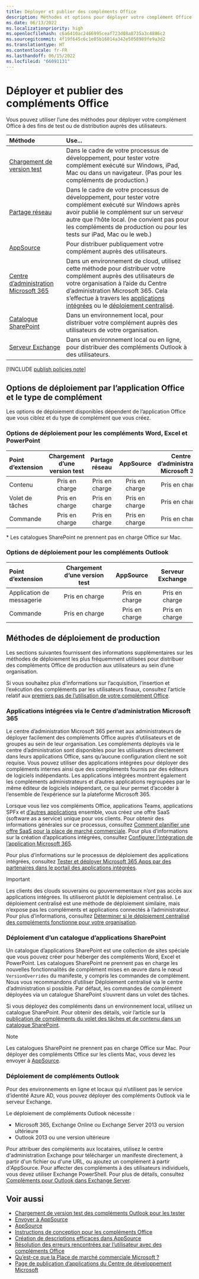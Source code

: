 ```yaml
---
title: Déployer et publier des compléments Office
description: Méthodes et options pour déployer votre complément Office à des fins de test ou de distribution auprès des utilisateurs.
ms.date: 06/13/2022
ms.localizationpriority: high
ms.openlocfilehash: c6a6410ac2466995ceaf723d08a8735a3c4886c2
ms.sourcegitcommit: 4f19f645c6c1e85b16014a342e5058989fe9a3d2
ms.translationtype: HT
ms.contentlocale: fr-FR
ms.lasthandoff: 06/15/2022
ms.locfileid: "66091131"
---
```

# <a name="deploy-and-publish-office-add-ins"></a>Déployer et publier des compléments Office

Vous pouvez utiliser l’une des méthodes pour déployer votre complément Office à des fins de test ou de distribution auprès des utilisateurs.

|**Méthode**|**Use...**|
|:---------|:------------|
|[Chargement de version test](../testing/test-debug-office-add-ins.md#sideload-an-office-add-in-for-testing)|Dans le cadre de votre processus de développement, pour tester votre complément exécuté sur Windows, iPad, Mac ou dans un navigateur. (Pas pour les compléments de production.)|
|[Partage réseau](../testing/create-a-network-shared-folder-catalog-for-task-pane-and-content-add-ins.md)|Dans le cadre de votre processus de développement, pour tester votre complément exécuté sur Windows après avoir publié le complément sur un serveur autre que l’hôte local. (ne convient pas pour les compléments de production ou pour les tests sur iPad, Mac ou le web.)|
|[AppSource][AppSource]|Pour distribuer publiquement votre complément auprès des utilisateurs.|
|[Centre d’administration Microsoft 365](/microsoft-365/admin/manage/test-and-deploy-microsoft-365-apps)|Dans un environnement de cloud, utilisez cette méthode pour distribuer votre complément auprès des utilisateurs de votre organisation à l’aide du Centre d’administration Microsoft 365. Cela s’effectue à travers les [applications intégrées](/microsoft-365/admin/manage/test-and-deploy-microsoft-365-apps) ou le [déploiement centralisé](/microsoft-365/admin/manage/centralized-deployment-of-add-ins). |
|[Catalogue SharePoint](publish-task-pane-and-content-add-ins-to-an-add-in-catalog.md)|Dans un environnement local, pour distribuer votre complément auprès des utilisateurs de votre organisation.|
|[Serveur Exchange](#outlook-add-in-deployment)|Dans un environnement local ou en ligne, pour distribuer des compléments Outlook à des utilisateurs.|

[!INCLUDE [publish policies note](../includes/note-publish-policies.md)]

## <a name="deployment-options-by-office-application-and-add-in-type"></a>Options de déploiement par l’application Office et le type de complément

Les options de déploiement disponibles dépendent de l’application Office que vous ciblez et du type de complément que vous créez.

### <a name="deployment-options-for-word-excel-and-powerpoint-add-ins"></a>Options de déploiement pour les compléments Word, Excel et PowerPoint

| Point d’extension | Chargement d’une version test | Partage réseau | AppSource | Centre d’administration Microsoft 365 | Catalogue SharePoint\* |
|:----------------|:-----------:|:-------------:|:---------:|:--------------------------:|:--------------------:|
| Contenu         | Pris en charge   | Pris en charge     | Pris en charge | Pris en charge                  | Pris en charge            |
| Volet de tâches       | Pris en charge   | Pris en charge     | Pris en charge | Pris en charge                  | Pris en charge            |
| Commande         | Pris en charge   | Pris en charge     | Pris en charge | Pris en charge                  | Non disponible        |

&#42; Les catalogues SharePoint ne prennent pas en charge Office sur Mac.

### <a name="deployment-options-for-outlook-add-ins"></a>Options de déploiement pour les compléments Outlook

| Point d’extension | Chargement d’une version test | AppSource | Serveur Exchange |
|:----------------|:-----------:|:---------:|:---------------:|
| Application de messagerie        | Pris en charge   | Pris en charge | Pris en charge       |
| Commande         | Pris en charge   | Pris en charge | Pris en charge       |

## <a name="production-deployment-methods"></a>Méthodes de déploiement de production

Les sections suivantes fournissent des informations supplémentaires sur les méthodes de déploiement les plus fréquemment utilisées pour distribuer des compléments Office de production aux utilisateurs au sein d’une organisation.

Si vous souhaitez plus d’informations sur l’acquisition, l’insertion et l’exécution des compléments par les utilisateurs finaux, consultez l’article relatif aux [premiers pas de l’utilisation de votre complément Office](https://support.microsoft.com/office/82e665c4-6700-4b56-a3f3-ef5441996862).

### <a name="integrated-apps-via-the-microsoft-365-admin-center"></a>Applications intégrées via le Centre d’administration Microsoft 365

Le centre d’administration Microsoft 365 permet aux administrateurs de déployer facilement des compléments Office auprès d’utilisateurs et de groupes au sein de leur organisation. Les compléments déployés via le centre d’administration sont disponibles pour les utilisateurs directement dans leurs applications Office, sans qu’aucune configuration client ne soit requise. Vous pouvez utiliser des applications intégrées pour déployer des compléments internes ainsi que des compléments fournis par des éditeurs de logiciels indépendants. Les applications intégrées montrent également les compléments administrateurs et d’autres applications regroupées par le même éditeur de logiciels indépendant, ce qui leur permet d’accéder à l’ensemble de l’expérience sur la plateforme Microsoft 365.

Lorsque vous liez vos compléments Office, applications Teams, applications SPFx et [d’autres applications](/microsoft-365/admin/manage/test-and-deploy-microsoft-365-apps#what-apps-can-i-deploy-from-integrated-apps) ensemble, vous créez une offre SaaS (software as a service) unique pour vos clients. Pour obtenir des informations générales sur ce processus, consultez [Comment planifier une offre SaaS pour la place de marché commerciale](/azure/marketplace/plan-saas-offer). Pour plus d’informations sur la création d’applications intégrées, consultez [Configurer l’intégration de l’application Microsoft 365](/azure/marketplace/create-new-saas-offer#configure-microsoft-365-app-integration).

Pour plus d’informations sur le processus de déploiement des applications intégrées, consultez [Tester et déployer Microsoft 365 Apps par des partenaires dans le portail des applications intégrées](/microsoft-365/admin/manage/test-and-deploy-microsoft-365-apps).

> [!IMPORTANT]
> Les clients des clouds souverains ou gouvernementaux n’ont pas accès aux applications intégrées. Ils utiliseront plutôt le déploiement centralisé. Le déploiement centralisé est une méthode de déploiement similaire, mais n’expose pas les compléments et applications connectés à l’administrateur. Pour plus d’informations, consultez [Déterminer si le déploiement centralisé des compléments fonctionne pour votre organisation](/microsoft-365/admin/manage/centralized-deployment-of-add-ins).

### <a name="sharepoint-app-catalog-deployment"></a>Déploiement d’un catalogue d’applications SharePoint

Un catalogue d’applications SharePoint est une collection de sites spéciale que vous pouvez créer pour héberger des compléments Word, Excel et PowerPoint. Les catalogues SharePoint ne prennent pas en charge les nouvelles fonctionnalités de complément mises en œuvre dans le nœud `VersionOverrides` du manifeste, y compris les commandes de complément. Nous vous recommandons d’utiliser Déploiement centralisé via le centre d’administration si possible. Par défaut, les commandes de complément déployées via un catalogue SharePoint s’ouvrent dans un volet des tâches.

Si vous déployez des compléments dans un environnement local, utilisez un catalogue SharePoint. Pour obtenir des détails, voir l’article sur la [publication de compléments du volet des tâches et de contenu dans un catalogue SharePoint](publish-task-pane-and-content-add-ins-to-an-add-in-catalog.md).

> [!NOTE]
> Les catalogues SharePoint ne prennent pas en charge Office sur Mac. Pour déployer des compléments Office sur les clients Mac, vous devez les envoyer à [AppSource](/office/dev/store/submit-to-the-office-store).

### <a name="outlook-add-in-deployment"></a>Déploiement de compléments Outlook

Pour des environnements en ligne et locaux qui n’utilisent pas le service d’identité Azure AD, vous pouvez déployer des compléments Outlook via le serveur Exchange.

Le déploiement de compléments Outlook nécessite :

- Microsoft 365, Exchange Online ou Exchange Server 2013 ou version ultérieure
- Outlook 2013 ou une version ultérieure

Pour attribuer des compléments aux locataires, utilisez le centre d'administration Exchange pour télécharger un manifeste directement, à partir d'un fichier ou d'une URL, ou ajoutez un complément à partir d'AppSource. Pour affecter des compléments à des utilisateurs individuels, vous devez utiliser Exchange PowerShell. Pour plus de détails, consultez [Compléments pour Outlook dans Exchange Server](/exchange/add-ins-for-outlook-2013-help).

## <a name="see-also"></a>Voir aussi

- [Chargement de version test des compléments Outlook pour les tester](../testing/create-a-network-shared-folder-catalog-for-task-pane-and-content-add-ins.md)
- [Envoyer à AppSource][AppSource]
- [AppSource](https://appsource.microsoft.com/marketplace/apps?src=office&page=1)
- [Instructions de conception pour les compléments Office](../design/add-in-design.md)
- [Création de descriptions efficaces dans AppSource](/office/dev/store/create-effective-office-store-listings)
- [Résolution des erreurs rencontrées par l’utilisateur avec des compléments Office](../testing/testing-and-troubleshooting.md)
- [Qu’est-ce que la Place de marché commerciale Microsoft ?](/azure/marketplace/overview)
- [Page de publication d’applications du Centre de développement Microsoft](https://developer.microsoft.com/microsoft-teams/app-publishing)

[AppSource]: /office/dev/store/submit-to-appsource-via-partner-center
